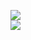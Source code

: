 [![](https://img.shields.io/badge/Made%20With-Github%20Spray-lightgrey.svg?style=for-the-badge&logo=github)](https://github.com/Annihil/github-spray#10335)  
[![](https://i.imgur.com/2DrTn0Z.gif)](https://github.com/Annihil/github-spray)